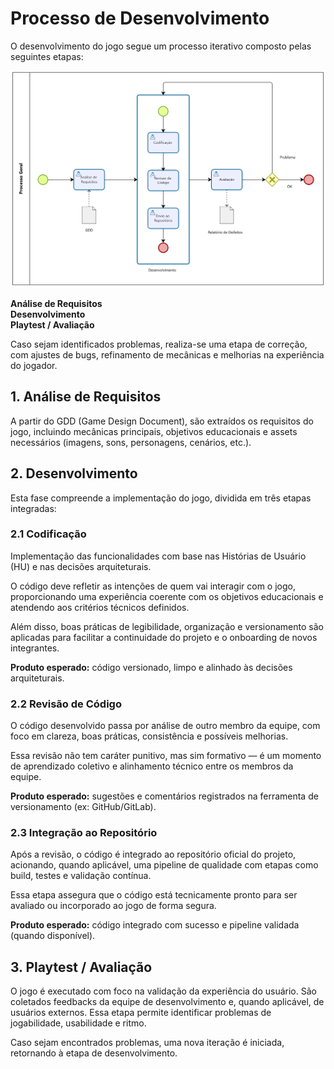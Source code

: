# Processo de Desenvolvimento

O desenvolvimento do jogo segue um processo iterativo composto pelas seguintes etapas:

![Diagrama do Processo](diagramas/processo_geral.png)

**Análise de Requisitos**  
**Desenvolvimento**  
**Playtest / Avaliação**

Caso sejam identificados problemas, realiza-se uma etapa de correção, com ajustes de bugs, refinamento de mecânicas e melhorias na experiência do jogador.

## 1. Análise de Requisitos

A partir do GDD (Game Design Document), são extraídos os requisitos do jogo, incluindo mecânicas principais, objetivos educacionais e assets necessários (imagens, sons, personagens, cenários, etc.).

## 2. Desenvolvimento

Esta fase compreende a implementação do jogo, dividida em três etapas integradas:

### 2.1 Codificação

Implementação das funcionalidades com base nas Histórias de Usuário (HU) e nas decisões arquiteturais.

O código deve refletir as intenções de quem vai interagir com o jogo, proporcionando uma experiência coerente com os objetivos educacionais e atendendo aos critérios técnicos definidos.

Além disso, boas práticas de legibilidade, organização e versionamento são aplicadas para facilitar a continuidade do projeto e o onboarding de novos integrantes.

**Produto esperado:** código versionado, limpo e alinhado às decisões arquiteturais.

### 2.2 Revisão de Código

O código desenvolvido passa por análise de outro membro da equipe, com foco em clareza, boas práticas, consistência e possíveis melhorias.

Essa revisão não tem caráter punitivo, mas sim formativo — é um momento de aprendizado coletivo e alinhamento técnico entre os membros da equipe.

**Produto esperado:** sugestões e comentários registrados na ferramenta de versionamento (ex: GitHub/GitLab).

### 2.3 Integração ao Repositório

Após a revisão, o código é integrado ao repositório oficial do projeto, acionando, quando aplicável, uma pipeline de qualidade com etapas como build, testes e validação contínua.

Essa etapa assegura que o código está tecnicamente pronto para ser avaliado ou incorporado ao jogo de forma segura.

**Produto esperado:** código integrado com sucesso e pipeline validada (quando disponível).


## 3. Playtest / Avaliação

O jogo é executado com foco na validação da experiência do usuário. São coletados feedbacks da equipe de desenvolvimento e, quando aplicável, de usuários externos. Essa etapa permite identificar problemas de jogabilidade, usabilidade e ritmo.

Caso sejam encontrados problemas, uma nova iteração é iniciada, retornando à etapa de desenvolvimento.
